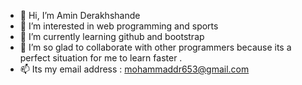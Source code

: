 - 👋 Hi, I’m Amin Derakhshande
- 👀 I’m interested in web programming and sports 
- 🌱 I’m currently learning github and bootstrap
- 💞️ I’m so glad to collaborate with other programmers because its a perfect situation for me to learn faster .
- 📫 Its my email address : mohammaddr653@gmail.com

<!---
mohammaddr653/mohammaddr653 is a ✨ special ✨ repository because its `README.md` (this file) appears on your GitHub profile.
You can click the Preview link to take a look at your changes.
--->
